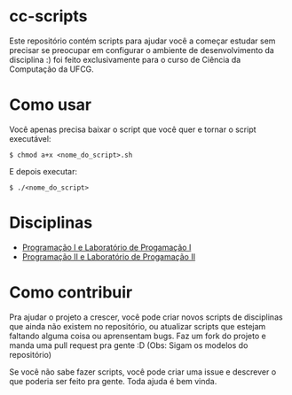 # cc-scripts

Este repositório contém scripts para ajudar você a começar estudar sem precisar se preocupar em configurar o ambiente de desenvolvimento da disciplina :) foi feito exclusivamente para o curso de Ciência da Computação da UFCG.

# Como usar

Você apenas precisa baixar o script que você quer e tornar o script executável:

`$ chmod a+x <nome_do_script>.sh`

E depois executar:

`$ ./<nome_do_script>`

# Disciplinas

* [Programação I e Laboratório de Progamação I](https://github.com/thayannevls/cc-scripts/tree/master/prog1)
* [Programação II e Laboratório de Progamação II](https://github.com/thayannevls/cc-scripts/tree/master/prog2)

# Como contribuir

Pra ajudar o projeto a crescer, você pode criar novos scripts de disciplinas que ainda não existem no repositório, ou atualizar scripts que estejam faltando alguma coisa ou aprensentam bugs. Faz um fork do projeto e manda uma pull request pra gente :D (Obs: Sigam os modelos do repositório)

Se você não sabe fazer scripts, você pode criar uma issue e descrever o que poderia ser feito pra gente. Toda ajuda é bem vinda.
